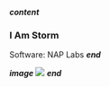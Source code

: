 ___content___
### I Am Storm

Software: NAP Labs
___end___

___image___
![](../images/iamstorm.webp)
___end___
